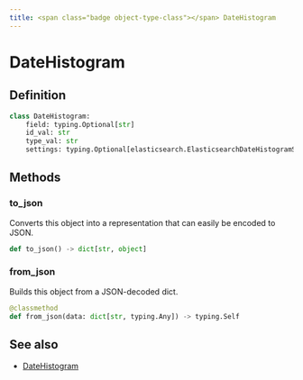 ```yaml
---
title: <span class="badge object-type-class"></span> DateHistogram
---
```

# <span class="badge object-type-class"></span> DateHistogram

## Definition

```python
class DateHistogram:
    field: typing.Optional[str]
    id_val: str
    type_val: str
    settings: typing.Optional[elasticsearch.ElasticsearchDateHistogramSettings]
```
## Methods

### <span class="badge object-method"></span> to_json

Converts this object into a representation that can easily be encoded to JSON.

```python
def to_json() -> dict[str, object]
```

### <span class="badge object-method"></span> from_json

Builds this object from a JSON-decoded dict.

```python
@classmethod
def from_json(data: dict[str, typing.Any]) -> typing.Self
```

## See also

 * <span class="badge builder"></span> [DateHistogram](./builder-DateHistogram.md)
